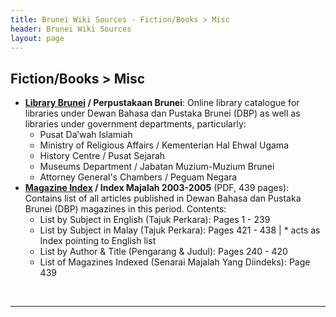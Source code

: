```yaml
---
title: Brunei Wiki Sources - Fiction/Books > Misc
header: Brunei Wiki Sources
layout: page
---
```


## Fiction/Books > Misc

* **[Library Brunei](https://www.librarybrunei.gov.bn) / Perpustakaan Brunei**: Online library catalogue for libraries under Dewan Bahasa dan Pustaka Brunei (DBP) as well as libraries under government departments, particularly:
	* Pusat Da’wah Islamiah
    * Ministry of Religious Affairs / Kementerian Hal Ehwal Ugama
    * History Centre / Pusat Sejarah
    * Museums Department / Jabatan Muzium-Muzium Brunei
    * Attorney General's Chambers / Peguam Negara
* **[Magazine Index](http://www.dbplibrary.gov.bn/Themed/INDEX%20MAJALAH%202003-2005.pdf) / Index Majalah 2003-2005** (PDF, 439 pages): Contains list of all articles published in Dewan Bahasa dan Pustaka Brunei (DBP) magazines in this period. Contents:
	* List by Subject in English (Tajuk Perkara): Pages 1 - 239
    * List by Subject in Malay (Tajuk Perkara): Pages 421 - 438 | * acts as Index pointing to English list
    * List by Author & Title (Pengarang & Judul): Pages 240 - 420
    * List of Magazines Indexed (Senarai Majalah Yang Diindeks): Page 439

 

---

  

